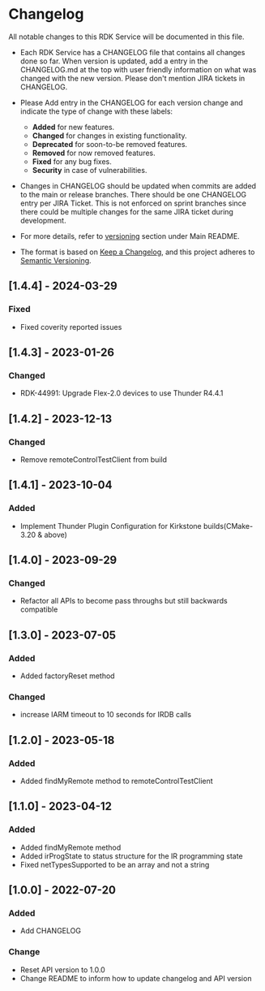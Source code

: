 # Changelog
All notable changes to this RDK Service will be documented in this file.
* Each RDK Service has a CHANGELOG file that contains all changes done so far. When version is updated, add a entry in the CHANGELOG.md at the top with user friendly information on what was changed with the new version. Please don't mention JIRA tickets in CHANGELOG. 
* Please Add entry in the CHANGELOG for each version change and indicate the type of change with these labels:
    * **Added** for new features.
    * **Changed** for changes in existing functionality.
    * **Deprecated** for soon-to-be removed features.
    * **Removed** for now removed features.
    * **Fixed** for any bug fixes.
    * **Security** in case of vulnerabilities.
* Changes in CHANGELOG should be updated when commits are added to the main or release branches. There should be one CHANGELOG entry per JIRA Ticket. This is not enforced on sprint branches since there could be multiple changes for the same JIRA ticket during development. 

* For more details, refer to [versioning](https://github.com/rdkcentral/rdkservices#versioning) section under Main README.
* The format is based on [Keep a Changelog](https://keepachangelog.com/en/1.0.0/), and this project adheres to [Semantic Versioning](https://semver.org/spec/v2.0.0.html).
## [1.4.4] - 2024-03-29
### Fixed
- Fixed coverity reported issues

## [1.4.3] - 2023-01-26
### Changed
- RDK-44991: Upgrade Flex-2.0 devices to use Thunder R4.4.1

## [1.4.2] - 2023-12-13
### Changed
- Remove remoteControlTestClient from build

## [1.4.1] - 2023-10-04
### Added
- Implement Thunder Plugin Configuration for Kirkstone builds(CMake-3.20 & above)

## [1.4.0] - 2023-09-29
### Changed
- Refactor all APIs to become pass throughs but still backwards compatible

## [1.3.0] - 2023-07-05
### Added
- Added factoryReset method

### Changed
- increase IARM timeout to 10 seconds for IRDB calls

## [1.2.0] - 2023-05-18
### Added
- Added findMyRemote method to remoteControlTestClient

## [1.1.0] - 2023-04-12
### Added
- Added findMyRemote method
- Added irProgState to status structure for the IR programming state
- Fixed netTypesSupported to be an array and not a string

## [1.0.0] - 2022-07-20
### Added
- Add CHANGELOG

### Change
- Reset API version to 1.0.0
- Change README to inform how to update changelog and API version
